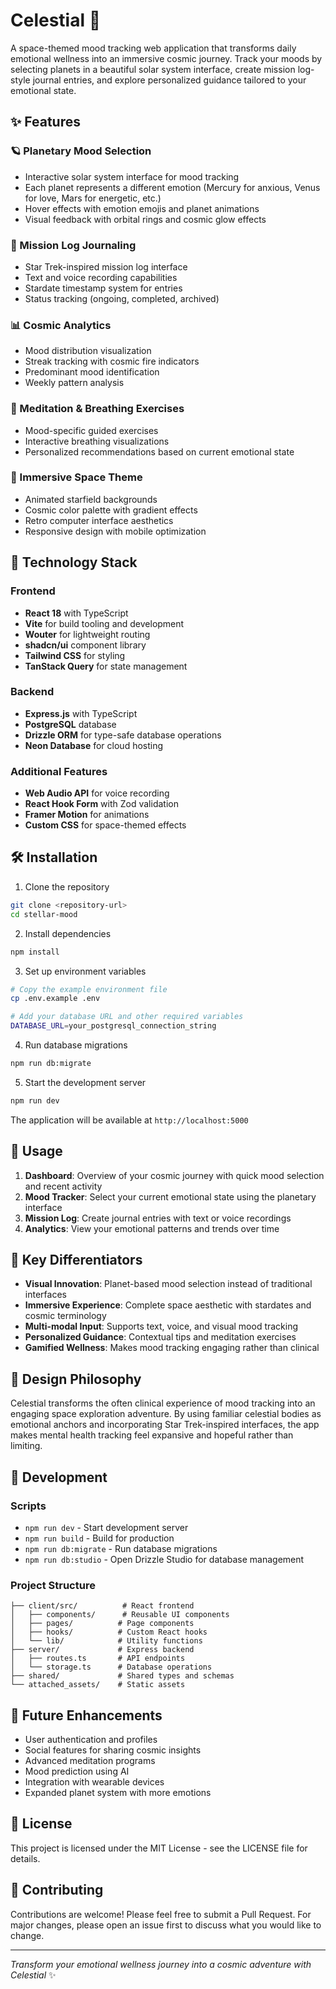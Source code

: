 # Celestial 🌌

A space-themed mood tracking web application that transforms daily emotional wellness into an immersive cosmic journey. Track your moods by selecting planets in a beautiful solar system interface, create mission log-style journal entries, and explore personalized guidance tailored to your emotional state.

## ✨ Features

### 🪐 Planetary Mood Selection
- Interactive solar system interface for mood tracking
- Each planet represents a different emotion (Mercury for anxious, Venus for love, Mars for energetic, etc.)
- Hover effects with emotion emojis and planet animations
- Visual feedback with orbital rings and cosmic glow effects

### 📝 Mission Log Journaling
- Star Trek-inspired mission log interface
- Text and voice recording capabilities
- Stardate timestamp system for entries
- Status tracking (ongoing, completed, archived)

### 📊 Cosmic Analytics
- Mood distribution visualization
- Streak tracking with cosmic fire indicators
- Predominant mood identification
- Weekly pattern analysis

### 🧘 Meditation & Breathing Exercises
- Mood-specific guided exercises
- Interactive breathing visualizations
- Personalized recommendations based on current emotional state

### 🎨 Immersive Space Theme
- Animated starfield backgrounds
- Cosmic color palette with gradient effects
- Retro computer interface aesthetics
- Responsive design with mobile optimization

## 🚀 Technology Stack

### Frontend
- **React 18** with TypeScript
- **Vite** for build tooling and development
- **Wouter** for lightweight routing
- **shadcn/ui** component library
- **Tailwind CSS** for styling
- **TanStack Query** for state management

### Backend
- **Express.js** with TypeScript
- **PostgreSQL** database
- **Drizzle ORM** for type-safe database operations
- **Neon Database** for cloud hosting

### Additional Features
- **Web Audio API** for voice recording
- **React Hook Form** with Zod validation
- **Framer Motion** for animations
- **Custom CSS** for space-themed effects

## 🛠️ Installation

1. Clone the repository
```bash
git clone <repository-url>
cd stellar-mood
```

2. Install dependencies
```bash
npm install
```

3. Set up environment variables
```bash
# Copy the example environment file
cp .env.example .env

# Add your database URL and other required variables
DATABASE_URL=your_postgresql_connection_string
```

4. Run database migrations
```bash
npm run db:migrate
```

5. Start the development server
```bash
npm run dev
```

The application will be available at `http://localhost:5000`

## 📱 Usage

1. **Dashboard**: Overview of your cosmic journey with quick mood selection and recent activity
2. **Mood Tracker**: Select your current emotional state using the planetary interface
3. **Mission Log**: Create journal entries with text or voice recordings
4. **Analytics**: View your emotional patterns and trends over time

## 🎯 Key Differentiators

- **Visual Innovation**: Planet-based mood selection instead of traditional interfaces
- **Immersive Experience**: Complete space aesthetic with stardates and cosmic terminology
- **Multi-modal Input**: Supports text, voice, and visual mood tracking
- **Personalized Guidance**: Contextual tips and meditation exercises
- **Gamified Wellness**: Makes mood tracking engaging rather than clinical

## 🌟 Design Philosophy

Celestial transforms the often clinical experience of mood tracking into an engaging space exploration adventure. By using familiar celestial bodies as emotional anchors and incorporating Star Trek-inspired interfaces, the app makes mental health tracking feel expansive and hopeful rather than limiting.

## 🔧 Development

### Scripts
- `npm run dev` - Start development server
- `npm run build` - Build for production
- `npm run db:migrate` - Run database migrations
- `npm run db:studio` - Open Drizzle Studio for database management

### Project Structure
```
├── client/src/          # React frontend
│   ├── components/      # Reusable UI components
│   ├── pages/          # Page components
│   ├── hooks/          # Custom React hooks
│   └── lib/            # Utility functions
├── server/             # Express backend
│   ├── routes.ts       # API endpoints
│   └── storage.ts      # Database operations
├── shared/             # Shared types and schemas
└── attached_assets/    # Static assets
```

## 🌌 Future Enhancements

- User authentication and profiles
- Social features for sharing cosmic insights
- Advanced meditation programs
- Mood prediction using AI
- Integration with wearable devices
- Expanded planet system with more emotions

## 📄 License

This project is licensed under the MIT License - see the LICENSE file for details.

## 🤝 Contributing

Contributions are welcome! Please feel free to submit a Pull Request. For major changes, please open an issue first to discuss what you would like to change.

---

*Transform your emotional wellness journey into a cosmic adventure with Celestial* ✨
